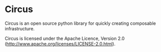Circus
======
Circus is an open source python library for quickly creating composable
infrastructure.

Circus is licensed under the Apache Licence, Version 2.0
(http://www.apache.org/licenses/LICENSE-2.0.html).
